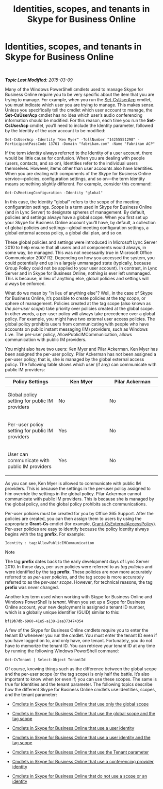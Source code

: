 ﻿---
title: Identities, scopes, and tenants in Skype for Business Online
TOCTitle: Identities, scopes, and tenants
ms:assetid: 7cfa194a-2d01-4370-9b48-ee13ff597fa5
ms:mtpsurl: https://technet.microsoft.com/en-us/library/Dn362819(v=OCS.15)
ms:contentKeyID: 56558817
ms.date: 05/04/2015
mtps_version: v=OCS.15
---

<div data-xmlns="http://www.w3.org/1999/xhtml">

<div class="topic" data-xmlns="http://www.w3.org/1999/xhtml" data-msxsl="urn:schemas-microsoft-com:xslt" data-cs="http://msdn.microsoft.com/en-us/">

<div data-asp="http://msdn2.microsoft.com/asp">

# Identities, scopes, and tenants in Skype for Business Online

</div>

<div id="mainSection">

<div id="mainBody">

<span> </span>

_**Topic Last Modified:** 2015-03-09_

Many of the Windows PowerShell cmdlets used to manage Skype for Business Online require you to be very specific about the item that you are trying to manage. For example, when you run the [Set-CsUserAcp](https://docs.microsoft.com/en-us/powershell/module/skype/Set-CsUserAcp) cmdlet, you must indicate which user you are trying to manage. This makes sense. Unless you specifically tell the cmdlet which user account to manage, the **Set-CsUserAcp** cmdlet has no idea which user’s audio conferencing information should be modified. For this reason, each time you run the **Set-CsUserAcp** cmdlet, you’ll need to include the Identity parameter, followed by the Identity of the user account to be modified:

    Set-CsUserAcp -Identity "Ken Myer" -TollNumber "14255551298" -ParticipantPassCode 13761 -Domain "fabrikam.com" -Name "Fabrikam ACP"

If the term *Identity* always referred to the Identity of a user account, there would be little cause for confusion. When you are dealing with people (users, contacts, and so on), Identities refer to the individual users themselves. However, items other than user accounts also have Identities. When you are dealing with components of the Skype for Business Online service—policies, configuration settings, and so on—the term Identity means something slightly different. For example, consider this command:

    Get-CsMeetingConfiguration -Identity "global"

In this case, the Identity "global" refers to the scope of the meeting configuration settings. *Scope* is a term used in Skype for Business Online (and in Lync Server) to designate spheres of management. By default, policies and settings always have a global scope. When you first set up your Skype for Business Online account you'll have, by default, a collection of global policies and settings—global meeting configuration settings, a global external access policy, a global dial plan, and so on.

These global policies and settings were introduced in Microsoft Lync Server 2010 to help ensure that all users and all components would always, in some way, be managed. This was not necessarily true in Microsoft Office Communicator 2007 R2. Depending on how you accessed the system, you could potentially end up in a largely unmanaged state (typically, because Group Policy could not be applied to your user account). In contrast, in Lync Server and in Skype for Business Online, nothing is ever left unmanaged. This is because, in lieu of anything else, global policies and settings will always be enforced.

What do we mean by "in lieu of anything else"? Well, in the case of Skype for Business Online, it’s possible to create policies at the *tag scope*, or sphere of management. Policies created at the tag scope (also known as *the per-user scope*) take priority over policies created at the global scope. In other words, a per-user policy will always take precedence over a global policy. For example, you might have two external user access policies. The global policy prohibits users from communicating with people who have accounts on public instant messaging (IM) providers, such as Windows Live. The per-user policy, AllowPublicIMCommunication, allows communication with public IM providers.

You might also have two users: Ken Myer and Pilar Ackerman. Ken Myer has been assigned the per-user policy. Pilar Ackerman has not been assigned a per-user policy; that is, she is managed by the global external access policy. The following table shows which user (if any) can communicate with public IM providers:


<table>
<colgroup>
<col style="width: 33%" />
<col style="width: 33%" />
<col style="width: 33%" />
</colgroup>
<thead>
<tr class="header">
<th>Policy Settings</th>
<th>Ken Myer</th>
<th>Pilar Ackerman</th>
</tr>
</thead>
<tbody>
<tr class="odd">
<td><p>Global policy setting for public IM providers</p></td>
<td><p>No</p></td>
<td><p>No</p></td>
</tr>
<tr class="even">
<td><p>Per-user policy setting for public IM providers</p></td>
<td><p>Yes</p></td>
<td><p>No</p></td>
</tr>
<tr class="odd">
<td><p>User can communicate with public IM providers</p></td>
<td><p>Yes</p></td>
<td><p>No</p></td>
</tr>
</tbody>
</table>


As you can see, Ken Myer is allowed to communicate with public IM providers. This is because the settings in the per-user policy assigned to him override the settings in the global policy. Pilar Ackerman cannot communicate with public IM providers. This is because she is managed by the global policy, and the global policy prohibits such communications.

Per-user policies must be created for you by Office 365 Support. After the policies are created, you can then assign them to users by using the appropriate **Grant-Cs** cmdlet (for example, [Grant-CsExternalAccessPolicy](grant-csexternalaccesspolicy.md)). Per-user policies are easy to identify because the policy Identity always begins with the tag **prefix**. For example:

    Identity : tag:AllowPublicIMCommunication

<div>


> [!NOTE]
> The tag <STRONG>prefix</STRONG> dates back to the early development days of Lync Server 2010. In those days, per-user policies were referred to as <EM>tag policies</EM> and were identified by the tag <STRONG>prefix</STRONG>. These policies are now more accurately referred to as <EM>per-user policies</EM>, and the tag scope is more accurately referred to as the <EM>per-user scope</EM>. However, for technical reasons, the tag <STRONG>prefix</STRONG> was never changed.



</div>

Another key term used when working with Skype for Business Online and Windows PowerShell is *tenant*. When you set up a Skype for Business Online account, your new deployment is assigned a tenant ID number, which is a globally unique identifier (GUID) similar to this:

    bf19b7db-6960-41e5-a139-2aa373474354

A few of the Skype for Business Online cmdlets require you to enter the tenant ID whenever you run the cmdlet. You must enter the tenant ID even if you have logged on to, and only have, one tenant. Fortunately, you do not have to memorize the tenant ID. You can retrieve your tenant ID at any time by running the following Windows PowerShell command:

    Get-CsTenant | Select-Object TenantId

Of course, knowing things such as the difference between the global scope and the per-user scope (or the tag scope) is only half the battle. It’s also important to know when (or even if) you can use these scopes. The same is true for Identities and the tenant parameter. The following topics describe how the different Skype for Business Online cmdlets use Identities, scopes, and the tenant parameter:

  - [Cmdlets in Skype for Business Online that use only the global scope](cmdlets-in-skype-for-business-online-that-use-only-the-global-scope.md)

  - [Cmdlets in Skype for Business Online that use the global scope and the tag scope](cmdlets-in-skype-for-business-online-that-use-the-global-scope-and-the-tag-scope.md)

  - [Cmdlets in Skype for Business Online that use a user identity](cmdlets-in-skype-for-business-online-that-use-a-user-identity.md)

  - [Cmdlets in Skype for Business Online that use a user identity and the tag scope](cmdlets-in-skype-for-business-online-that-use-a-user-identity-and-the-tag-scope.md)

  - [Cmdlets in Skype for Business Online that use the Tenant parameter](cmdlets-in-skype-for-business-online-that-use-the-tenant-parameter.md)

  - [Cmdlets in Skype for Business Online that use a conferencing provider identity](cmdlets-in-skype-for-business-online-that-use-a-conferencing-provider-identity.md)

  - [Cmdlets in Skype for Business Online that do not use a scope or an identity](cmdlets-in-skype-for-business-online-that-do-not-use-a-scope-or-an-identity.md)

</div>

<span> </span>

</div>

</div>

</div>

